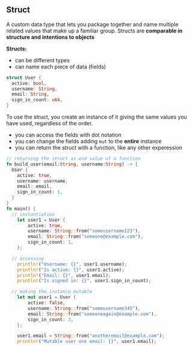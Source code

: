 ## Struct

A custom data type that lets you package together and name multiple related values that make up a familiar group. Structs are **comparable in structure and intentions to objects**

**Structs:**

- can be different types
- can name each piece of data (fields)

```rust
struct User {
  active: bool,
  username: String,
  email: String,
  sign_in_count: u64,
}
```

To use the struct, you create an instance of it giving the same values you have used, regardless of the order.

- you can access the fields with dot notation
- you can change the fields adding `mut` to the **entire** instance
- you can return the struct with a function, like any other experession

```rust
// returning the struct as end value of a function
fn build_user(email:String, username:String) -> {
  User {
    active: true,
    username: username,
    email: email,
    sign_in_count: 1,
  }
}
fn main() {
  // instantiation
    let user1 = User {
        active: true,
        username: String::from("someusername123"),
        email: String::from("someone@example.com"),
        sign_in_count: 1,
    };

  // accessing
    println!("Username: {}", user1.username);
    println!("Is active: {}", user1.active);
    println!("Email: {}", user1.email);
    println!("Is signed in: {}", user1.sign_in_count);

  // making the instance mutable
    let mut user1 = User {
        active: false,
        username: String::from("someusername345"),
        email: String::from("someoneagain@example.com"),
        sign_in_count: 3,
    };

    user1.email = String::from("anotheremail@example.com");
    println!("Mutable user one email: {}", user1.email);
```
